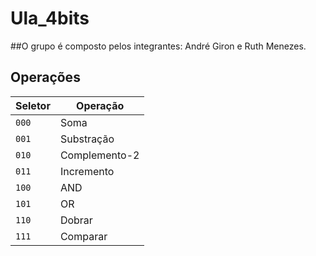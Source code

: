 # Ula_4bits
##O grupo é composto pelos integrantes: André Giron e Ruth Menezes.

## Operações
|Seletor| Operação|
|---|---|
| `000` | Soma          |
| `001` | Substração    |
| `010` | Complemento-2     |
| `011` | Incremento    |
| `100` | AND            |
| `101` | OR   |
| `110` | Dobrar  |
| `111` | Comparar|
